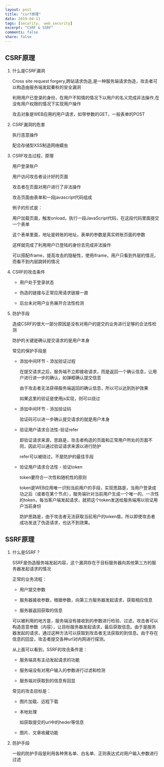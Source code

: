 ```yaml
---
layout: post
title: "csrf原理"
data: 2019-04-11
tags: [security， web_security]
excerpt: "CSRF & SSRF"
comments: false
share: false
---
```


## CSRF原理

1. 什么是CSRF漏洞

    Cross site request forgery,跨站请求伪造,是一种服务端请求伪造，攻击者可以构造由服务端发起秦秋的安全漏洞

    利用用户已登录的身份，在用户不知情的情况下以用户的名义完成非法操作,在没有用户权限的情况下实现用户操作

    攻击对象是WEB应用的用户请求，如带参数的GET，一般表单的POST

2. CSRF漏洞的危害

    执行恶意操作

    配合存储型XSS制造网络蠕虫

3. CSRF攻击过程，原理

    用户登录账户

    用户访问攻击者设计好的页面

    攻击者在页面对用户进行了非法操作

    攻击页面由表单和一段javascript代码组成

    例子的形式是：

    用户加载页面，触发onload，执行一段JavaScript代码，在这段代码里面提交一个表单

    这个表单里面，地址是转账的地址，表单的参数是真实转账页面的参数

    这样就完成了利用用户已登陆的身份去完成非法操作

    可以搭配iframe，提高攻击的隐秘性，使用iframe，用户只看到外层的情况，而看不到内层跳转的情况

4. CSRF的攻击条件

    - 用户处于登录状态

    - 伪造的链接与正常应用请求链接一直

    - 后台未对用户业务展开合法性检测

5. 防护手段

    造成CSRF的很大一部分原因是没有对用户的提交的业务进行足够的合法性检测

    防护的关键是确认提交请求的是用户本身

    常见的保护手段是

    - 添加中间环节 - 添加验证过程

        在提交请求之后，服务端不立即接收请求，而是返回一个确认信息，让用户进行进一步的确认，如弹框确认提交信息

        由于攻击者无法获得服务端返回的确认信息，所以可以达到防护效果

        如果这里的验证是使用js实现，则可以绕过

    - 添加中间环节 - 添加验证码

        验证码可以进一步确认提交请求的就是用户本身

    - 验证用户请求合法性-验证refer

        即验证请求来源，思路是，攻击者构造的页面和正常用户所处的页面不同，因此可以通过验证请求来源以进行防护

        refer可以被绕过，不是防护的最佳手段

    - 验证用户请求合法性 - 验证token

        token要符合一次性和随机性的原则

        token是WEB应用唯一识别当前用户的手段，实现思路是，当用户登录成功之后（或者在某个节点），服务端针对当前用户生成一个唯一的、一次性的token，每当客户端发起请求，就把这个token发送给服务端用以验证用户当前身份

        防护思路是，由于攻击者无法获取当前用户的token值，所以即使攻击者成功发送了伪造请求，也达不到效果。


## SSRF原理

1. 什么是SSRF？

    SSRF是伪造服务端发起内容，这个漏洞存在于目标服务器向其他第三方的服务器发起请求的情况

    正常的业务流程：

    - 用户提交参数

    - 服务器接收参数，根据参数，向第三方服务器发起请求，获取相应信息

    - 服务器返回获取的信息

    可以被利用的地方是，服务端没有接收到的参数进行检验、过滤，攻击者可以构造恶意参数（内容），让目标服务器发起请求，最后获取信息。由于是服务器发起的请求，通过这种方法可以获取到攻击者无法获取的到信息。由于存在信息的回显，攻击者提交各种url对内网进行探测。

    从上面可以看到，SSRF的攻击条件是：

    - 服务端具有主动发起请求的功能

    - 服务端没有对用户输入的参数进行过滤和检测

    - 服务端对获取到的信息有回显

    常见的攻击目标是：

    - 图片加载、远程下载

    - 本地处理

        如获取提交的url中的heder等信息

    - 图片、文章收藏功能

2. 防护手段

    一般的防护手段是利用各种黑名单、白名单、正则表达式对用户输入参数进行过滤

